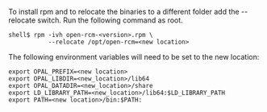 To install rpm and to relocate the binaries to a different folder add the --relocate switch.  Run the following command as root.
```
shell$ rpm -ivh open-rcm-<version>.rpm \
           --relocate /opt/open-rcm=<new location>
```
The following environment variables will need to be set to the new location:
```
export OPAL_PREFIX=<new location>
export OPAL_LIBDIR=<new_location>/lib64
export OPAL_DATADIR=<new_location>/share
export LD_LIBRARY_PATH=<new_location>/lib64:$LD_LIBRARY_PATH
export PATH=<new location>/bin:$PATH:
```